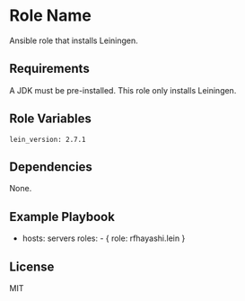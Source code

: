 Role Name
=========

Ansible role that installs Leiningen.

Requirements
------------

A JDK must be pre-installed. This role only installs Leiningen.

Role Variables
--------------

    lein_version: 2.7.1

Dependencies
------------

None.

Example Playbook
----------------

- hosts: servers
      roles:
         - { role: rfhayashi.lein }

License
-------

MIT